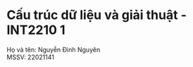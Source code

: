 # Cấu trúc dữ liệu và giải thuật - INT2210 1  
Họ và tên: Nguyễn Đình Nguyên <br />
MSSV: 22021141 <br />
